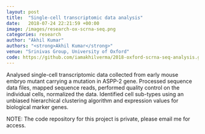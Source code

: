 ```yaml
---
layout: post
title:  "Single-cell transcriptomic data analysis"
date:   2018-07-24 22:21:59 +00:00
image: /images/research-ox-scrna-seq.png
categories: research
author: "Akhil Kumar"
authors: "<strong>Akhil Kumar</strong>"
venue: "Srinivas Group, University of Oxford"
code: https://github.com/iamakhilverma/2018-oxford-scrna-seq-analysis.git
---
```

Analysed single-cell transcriptomic data collected from early mouse embryo mutant carrying a mutation in ASPP-2 gene. Processed sequence data files, mapped sequence reads, performed quality control on the individual cells, normalized the data. Identified cell sub-types using an unbiased hierarchical clustering algorithm and expression values for biological marker genes.

NOTE: The code repository for this project is private, please email me for access.
